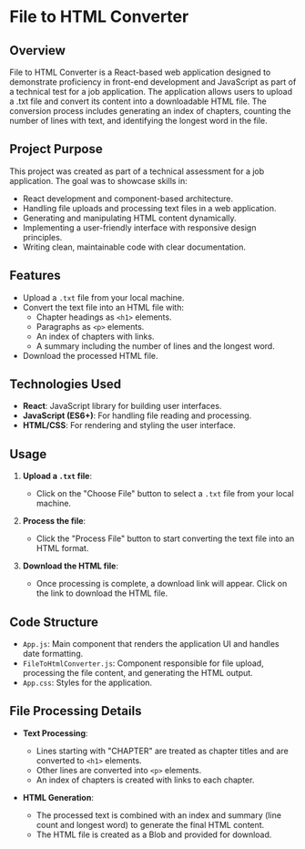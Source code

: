 File to HTML Converter
======================

Overview
--------

File to HTML Converter is a React-based web application designed to demonstrate proficiency in front-end development and JavaScript as part of a technical test for a job application. The application allows users to upload a .txt file and convert its content into a downloadable HTML file. The conversion process includes generating an index of chapters, counting the number of lines with text, and identifying the longest word in the file.

Project Purpose
--------
This project was created as part of a technical assessment for a job application. The goal was to showcase skills in:

- React development and component-based architecture.
- Handling file uploads and processing text files in a web application.
- Generating and manipulating HTML content dynamically.
- Implementing a user-friendly interface with responsive design principles.
- Writing clean, maintainable code with clear documentation.

Features
--------

-   Upload a `.txt` file from your local machine.
-   Convert the text file into an HTML file with:
    -   Chapter headings as `<h1>` elements.
    -   Paragraphs as `<p>` elements.
    -   An index of chapters with links.
    -   A summary including the number of lines and the longest word.
-   Download the processed HTML file.

Technologies Used
-----------------

-   **React**: JavaScript library for building user interfaces.
-   **JavaScript (ES6+)**: For handling file reading and processing.
-   **HTML/CSS**: For rendering and styling the user interface.

Usage
-----

1.  **Upload a `.txt` file**:

    -   Click on the "Choose File" button to select a `.txt` file from your local machine.
2.  **Process the file**:

    -   Click the "Process File" button to start converting the text file into an HTML format.
3.  **Download the HTML file**:

    -   Once processing is complete, a download link will appear. Click on the link to download the HTML file.

Code Structure
--------------

-   `App.js`: Main component that renders the application UI and handles date formatting.
-   `FileToHtmlConverter.js`: Component responsible for file upload, processing the file content, and generating the HTML output.
-   `App.css`: Styles for the application.

File Processing Details
-----------------------

-   **Text Processing**:

    -   Lines starting with "CHAPTER" are treated as chapter titles and are converted to `<h1>` elements.
    -   Other lines are converted into `<p>` elements.
    -   An index of chapters is created with links to each chapter.
-   **HTML Generation**:

    -   The processed text is combined with an index and summary (line count and longest word) to generate the final HTML content.
    -   The HTML file is created as a Blob and provided for download.

